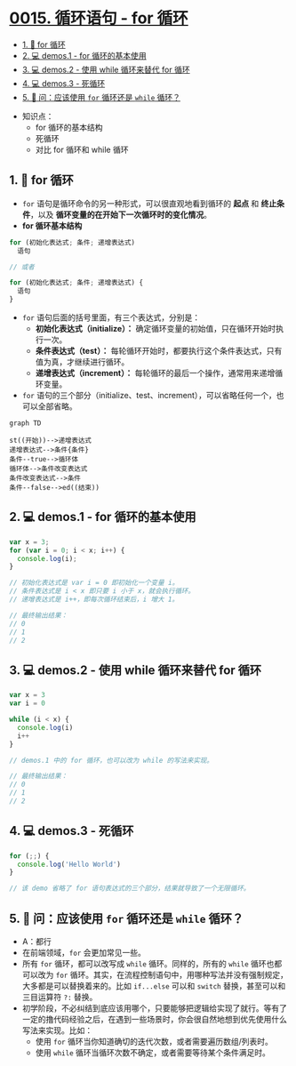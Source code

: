 # [0015. 循环语句 - for 循环](https://github.com/Tdahuyou/javascript/tree/main/0015.%20%E5%BE%AA%E7%8E%AF%E8%AF%AD%E5%8F%A5%20-%20for%20%E5%BE%AA%E7%8E%AF)


<!-- region:toc -->
- [1. 📒 for 循环](#1--for-循环)
- [2. 💻 demos.1 - for 循环的基本使用](#2--demos1---for-循环的基本使用)
- [3. 💻 demos.2 - 使用 while 循环来替代 for 循环](#3--demos2---使用-while-循环来替代-for-循环)
- [4. 💻 demos.3 - 死循环](#4--demos3---死循环)
- [5. 🤔 问：应该使用 `for` 循环还是 `while` 循环？](#5--问应该使用-for-循环还是-while-循环)
<!-- endregion:toc -->
- 知识点：
  - for 循环的基本结构
  - 死循环
  - 对比 for 循环和 while 循环

## 1. 📒 for 循环

- `for` 语句是循环命令的另一种形式，可以很直观地看到循环的 **起点** 和 **终止条件**，以及 **循环变量的在开始下一次循环时的变化情况**。
- **for 循环基本结构**

```javascript
for (初始化表达式; 条件; 递增表达式)
  语句

// 或者

for (初始化表达式; 条件; 递增表达式) {
  语句
}
```

- `for` 语句后面的括号里面，有三个表达式，分别是：
  - **初始化表达式（initialize）：** 确定循环变量的初始值，只在循环开始时执行一次。
  - **条件表达式（test）：** 每轮循环开始时，都要执行这个条件表达式，只有值为真，才继续进行循环。
  - **递增表达式（increment）：** 每轮循环的最后一个操作，通常用来递增循环变量。
- `for` 语句的三个部分（initialize、test、increment），可以省略任何一个，也可以全部省略。

```mermaid
graph TD

st((开始))-->递增表达式
递增表达式-->条件{条件}
条件--true-->循环体
循环体-->条件改变表达式
条件改变表达式-->条件
条件--false-->ed((结束))
```

## 2. 💻 demos.1 - for 循环的基本使用

```javascript
var x = 3;
for (var i = 0; i < x; i++) {
  console.log(i);
}

// 初始化表达式是 var i = 0 即初始化一个变量 i。
// 条件表达式是 i < x 即只要 i 小于 x，就会执行循环。
// 递增表达式是 i++，即每次循环结束后，i 增大 1。

// 最终输出结果：
// 0
// 1
// 2
```

## 3. 💻 demos.2 - 使用 while 循环来替代 for 循环

```javascript
var x = 3
var i = 0

while (i < x) {
  console.log(i)
  i++
}

// demos.1 中的 for 循环，也可以改为 while 的写法来实现。

// 最终输出结果：
// 0
// 1
// 2
```

## 4. 💻 demos.3 - 死循环

```javascript
for (;;) {
  console.log('Hello World')
}

// 该 demo 省略了 for 语句表达式的三个部分，结果就导致了一个无限循环。
```


## 5. 🤔 问：应该使用 `for` 循环还是 `while` 循环？

- A：都行
- 在前端领域，`for` 会更加常见一些。
- 所有 `for` 循环，都可以改写成 `while` 循环。同样的，所有的 `while` 循环也都可以改为 `for` 循环。其实，在流程控制语句中，用哪种写法并没有强制规定，大多都是可以替换着来的。比如 `if...else` 可以和 `switch` 替换，甚至可以和三目运算符 `?:` 替换。
- 初学阶段，不必纠结到底应该用哪个，只要能够把逻辑给实现了就行。等有了一定的撸代码经验之后，在遇到一些场景时，你会很自然地想到优先使用什么写法来实现。比如：
  - 使用 `for` 循环当你知道确切的迭代次数，或者需要遍历数组/列表时。
  - 使用 `while` 循环当循环次数不确定，或者需要等待某个条件满足时。


